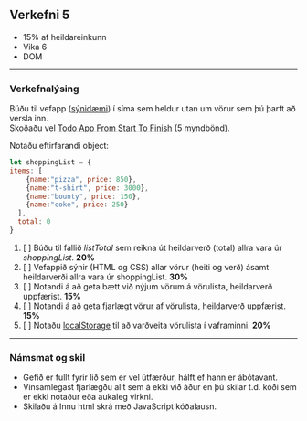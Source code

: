 ## Verkefni 5 
- 15% af heildareinkunn
- Vika 6
- DOM

---

### Verkefnalýsing

Búðu til vefapp ([sýnidæmi](https://javascriptbook.com/code/c06/mutation.html)) í síma sem heldur utan um vörur sem þú þarft að versla inn.  
Skoðaðu vel [Todo App From Start To Finish](https://codingthesmartway.com/building-a-vanilla-javascript-todo-app-from-start-to-finish-ep-1-introduction-project-setup/) (5 myndbönd).

Notaðu eftirfarandi object:

```javascript
let shoppingList = {
items: [
    {name:"pizza", price: 850},
    {name:"t-shirt", price: 3000},
    {name:"bounty", price: 150},
    {name:"coke", price: 250}
  ],
  total: 0
}
```
1. [ ] Búðu til fallið _listTotal_ sem reikna út heildarverð (total) allra vara úr _shoppingList_. **20%**
1. [ ] Vefappið sýnir (HTML og CSS) allar vörur (heiti og verð) ásamt heildarverði allra vara úr shoppingList. **30%**
1. [ ] Notandi á að geta bætt við nýjum vörum á vörulista, heildarverð uppfærist. **15%**
1. [ ] Notandi á að geta fjarlægt vörur af vörulista, heildarverð uppfærist. **15%**
1. [ ] Notaðu [localStorage](https://github.com/GunnarThorunnarson/FORR3JS05DU/wiki/Web-Storage) til að varðveita vörulista í vaframinni. **20%**

---

### Námsmat og skil	
* Gefið er fullt fyrir lið sem er vel útfærður, hálft ef hann er ábótavant. 
* Vinsamlegast fjarlægðu allt sem á ekki við áður en þú skilar t.d. kóði sem er ekki notaður eða aukaleg virkni.
* Skilaðu á Innu html skrá með JavaScript kóðalausn.

<!-- Búðu til fallið _listTotal_ sem tekur objectið _shoppingList_ sem færibreytu (argument). Fallið á að reikna út heildarverð (total) allra vara. -->
